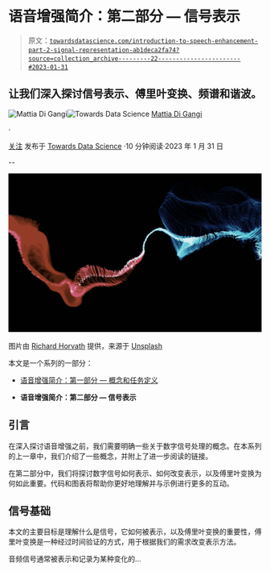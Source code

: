 # 语音增强简介：第二部分 — 信号表示

> 原文：[`towardsdatascience.com/introduction-to-speech-enhancement-part-2-signal-representation-ab1deca2fa74?source=collection_archive---------22-----------------------#2023-01-31`](https://towardsdatascience.com/introduction-to-speech-enhancement-part-2-signal-representation-ab1deca2fa74?source=collection_archive---------22-----------------------#2023-01-31)

## 让我们深入探讨信号表示、傅里叶变换、频谱和谐波。

[](https://medium.com/@mattiadigangi?source=post_page-----ab1deca2fa74--------------------------------)![Mattia Di Gangi](https://medium.com/@mattiadigangi?source=post_page-----ab1deca2fa74--------------------------------)[](https://towardsdatascience.com/?source=post_page-----ab1deca2fa74--------------------------------)![Towards Data Science](https://towardsdatascience.com/?source=post_page-----ab1deca2fa74--------------------------------) [Mattia Di Gangi](https://medium.com/@mattiadigangi?source=post_page-----ab1deca2fa74--------------------------------)

·

[关注](https://medium.com/m/signin?actionUrl=https%3A%2F%2Fmedium.com%2F_%2Fsubscribe%2Fuser%2F8a5b9f193a3c&operation=register&redirect=https%3A%2F%2Ftowardsdatascience.com%2Fintroduction-to-speech-enhancement-part-2-signal-representation-ab1deca2fa74&user=Mattia+Di+Gangi&userId=8a5b9f193a3c&source=post_page-8a5b9f193a3c----ab1deca2fa74---------------------post_header-----------) 发布于 [Towards Data Science](https://towardsdatascience.com/?source=post_page-----ab1deca2fa74--------------------------------) ·10 分钟阅读·2023 年 1 月 31 日

--

[](https://medium.com/m/signin?actionUrl=https%3A%2F%2Fmedium.com%2F_%2Fbookmark%2Fp%2Fab1deca2fa74&operation=register&redirect=https%3A%2F%2Ftowardsdatascience.com%2Fintroduction-to-speech-enhancement-part-2-signal-representation-ab1deca2fa74&source=-----ab1deca2fa74---------------------bookmark_footer-----------)![](img/089f61fe7f5fa79d6f139a1233f7e860.png)

图片由 [Richard Horvath](https://unsplash.com/@orwhat?utm_source=medium&utm_medium=referral) 提供，来源于 [Unsplash](https://unsplash.com/?utm_source=medium&utm_medium=referral)

本文是一个系列的一部分：

+   [语音增强简介：第一部分 — 概念和任务定义](https://medium.com/towards-data-science/introduction-to-speech-enhancement-part-1-df6098b47b91)

+   **语音增强简介：第二部分 — 信号表示**

## 引言

在深入探讨语音增强之前，我们需要明确一些关于数字信号处理的概念。在本系列的上一章中，我们介绍了一些概念，并附上了进一步阅读的链接。

在第二部分中，我们将探讨数字信号如何表示、如何改变表示，以及傅里叶变换为何如此重要。代码和图表将帮助你更好地理解并与示例进行更多的互动。

## 信号基础

本文的主要目标是理解什么是信号，它如何被表示，以及傅里叶变换的重要性，傅里叶变换是一种经过时间验证的方式，用于根据我们的需求改变表示方法。

音频信号通常被表示和记录为某种变化的…
